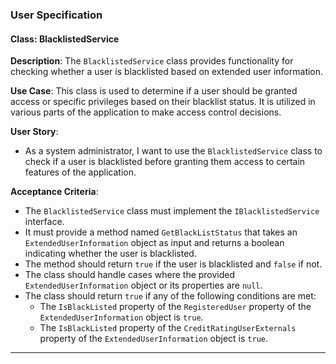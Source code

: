 ### User Specification

#### Class: BlacklistedService

**Description**: The `BlacklistedService` class provides functionality for checking whether a user is blacklisted based on extended user information.

**Use Case**: This class is used to determine if a user should be granted access or specific privileges based on their blacklist status. It is utilized in various parts of the application to make access control decisions.

**User Story**:
- As a system administrator, I want to use the `BlacklistedService` class to check if a user is blacklisted before granting them access to certain features of the application.

**Acceptance Criteria**:
- The `BlacklistedService` class must implement the `IBlacklistedService` interface.
- It must provide a method named `GetBlackListStatus` that takes an `ExtendedUserInformation` object as input and returns a boolean indicating whether the user is blacklisted.
- The method should return `true` if the user is blacklisted and `false` if not.
- The class should handle cases where the provided `ExtendedUserInformation` object or its properties are `null`.
- The class should return `true` if any of the following conditions are met:
    - The `IsBlackListed` property of the `RegisteredUser` property of the `ExtendedUserInformation` object is `true`.
    - The `IsBlackListed` property of the `CreditRatingUserExternals` property of the `ExtendedUserInformation` object is `true`.

---